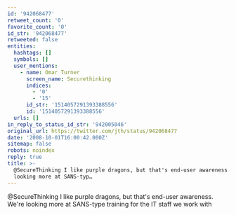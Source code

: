 ```yaml
---
id: '942068477'
retweet_count: '0'
favorite_count: '0'
id_str: '942068477'
retweeted: false
entities:
  hashtags: []
  symbols: []
  user_mentions:
    - name: Omar Turner
      screen_name: Securethinking
      indices:
        - '0'
        - '15'
      id_str: '1514057291393388556'
      id: '1514057291393388556'
  urls: []
in_reply_to_status_id_str: '942005046'
original_url: https://twitter.com/jth/status/942068477
date: '2008-10-01T16:00:42.000Z'
sitemap: false
robots: noindex
reply: true
title: >-
  @SecureThinking I like purple dragons, but that's end-user awareness. We're
  looking more at SANS-typ…
---
```


@SecureThinking I like purple dragons, but that's end-user awareness. We're looking more at SANS-type training for the IT staff we work with